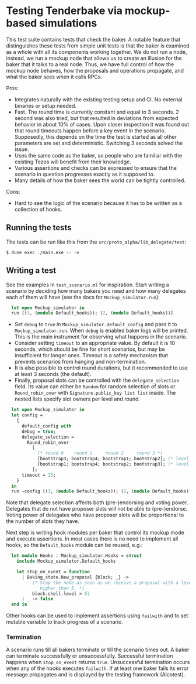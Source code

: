 # Testing Tenderbake via mockup-based simulations

This test suite contains tests that check the baker. A notable feature that
distinguishes these tests from simple unit tests is that the baker is
examined as a whole with all its components working together. We do not run
a node, instead, we run a mockup node that allows us to create an illusion
for the baker that it talks to a real node. Thus, we have full control of
how the mockup node behaves, how the proposals and operations propagate, and
what the baker sees when it calls RPCs.

Pros:

* Integrates naturally with the existing testing setup and CI. No external
  binaries or setup needed.
* Fast. The round time is currently constant and equal to 3 seconds. 2
  second was also tried, but that resulted in deviations from expected
  behavior in about 10% of cases. Upon closer inspection it was found out
  that round timeouts happen before a key event in the scenario. Supposedly,
  this depends on the time the test is started as all other parameters are
  set and deterministic. Switching 3 seconds solved the issue.
* Uses the same code as the baker, so people who are familiar with the
  existing Tezos will benefit from their knowledge.
* Various assertions and checks can be expressed to ensure that the scenario
  in question progresses exactly as it supposed to.
* Many details of how the baker sees the world can be tightly controlled.

Cons:

* Hard to see the logic of the scenario because it has to be written as a
  collection of hooks.

## Running the tests

The tests can be run like this from the `src/proto_alpha/lib_delegate/test`:

```
$ dune exec ./main.exe -- -v
```

## Writing a test

See the examples in `test_scenario.ml` for inspiration. Start writing a
scenario by deciding how many bakers you need and how many delegates each of
them will have (see the docs for `Mockup_simulator.run`):

```ocaml
  let open Mockup_simulator in
  run [(3, (module Default_hooks)); (2, (module Default_hooks))]
```

* Set `debug` to `true` in `Mockup_simulator.default_config` and pass it to
  `Mockup_simulator.run`. When `debug` is enabled baker logs will be printed.
  This is the main instrument for observing what happens in the scenario.
* Consider setting `timeout` to an appropriate value. By default it is 10
  seconds, which should be fine for short scenarios, but may be insufficient
  for longer ones. Timeout is a safety mechanism that prevents scenarios
  from hanging and non-termination.
* It is also possible to control round durations, but it recommended to
  use at least 3 seconds (the default).
* Finally, proposal slots can be controlled with the `delegate_selection`
  field. Its value can either be `Random` for random selection of slots or
  `Round_robin_over` with `Signature.public_key list list` inside. The
  nested lists specify slot owners per level and round.

```ocaml
  let open Mockup_simulator in
  let config =
    {
      default_config with
      debug = true;
      delegate_selection =
        Round_robin_over
          [
            (* round 0    round 1     round 2     round 3 *)
            [bootstrap3; bootstrap4; bootstrap1; bootstrap2]; (* level 1 *)
            [bootstrap1; bootstrap4; bootstrap2; bootstrap3]; (* level 2 *)
          ];
      timeout = 15;
    }
  in
  run ~config [(3, (module Default_hooks)); (2, (module Default_hooks))]
```

Note that delegate selection affects both (pre-)endorsing and voting power.
Delegates that do not have proposer slots will not be able to (pre-)endorse.
Voting power of delegates who have proposer slots will be proportional to
the number of slots they have.

Next step is writing hook modules per baker that control its mockup mode and
execute assertions. In most cases there is no need to implement all hooks,
so the `Default_hooks` module can be reused, e.g.:

```ocaml
  let module Hooks : Mockup_simulator.Hooks = struct
    include Mockup_simulator.Default_hooks

    let stop_on_event = function
      | Baking_state.New_proposal {block; _} ->
          (* Stop the node as soon as we receive a proposal with a level
             higher than 5. *)
          block.shell.level > 5l
      | _ -> false
  end in
```

Other hooks can be used to implement assertions using `failwith` and to set
mutable variable to track progress of a scenario.

### Termination

A scenario runs till all bakers terminate or till the scenario times out. A
baker can terminate successfully or unsuccessfully. Successful termination
happens when `stop_on_event` returns `true`. Unsuccessful termination occurs
when any of the hooks executes `failwith`. If at least one baker fails its
error message propagates and is displayed by the testing framework
(Alcotest).
